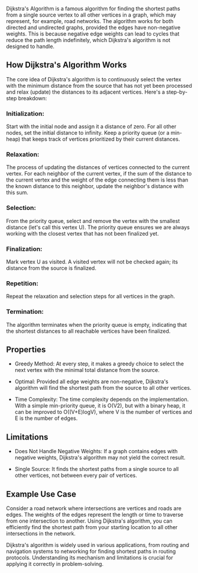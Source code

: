 Dijkstra's Algorithm is a famous algorithm for finding the shortest paths from a single source vertex to all other vertices in a graph, which may represent, for example, road networks. The algorithm works for both directed and undirected graphs, provided the edges have non-negative weights. This is because negative edge weights can lead to cycles that reduce the path length indefinitely, which Dijkstra's algorithm is not designed to handle.

## How Dijkstra's Algorithm Works

The core idea of Dijkstra's algorithm is to continuously select the vertex with the minimum distance from the source that has not yet been processed and relax (update) the distances to its adjacent vertices. Here's a step-by-step breakdown:

### Initialization: 

Start with the initial node and assign it a distance of zero. For all other nodes, set the initial distance to infinity. Keep a priority queue (or a min-heap) that keeps track of vertices prioritized by their current distances.

### Relaxation: 

The process of updating the distances of vertices connected to the current vertex. For each neighbor of the current vertex, if the sum of the distance to the current vertex and the weight of the edge connecting them is less than the known distance to this neighbor, update the neighbor's distance with this sum.

### Selection: 

From the priority queue, select and remove the vertex with the smallest distance (let's call this vertex U). The priority queue ensures we are always working with the closest vertex that has not been finalized yet.

### Finalization: 

Mark vertex U as visited. A visited vertex will not be checked again; its distance from the source is finalized.

### Repetition: 

Repeat the relaxation and selection steps for all vertices in the graph.

### Termination: 

The algorithm terminates when the priority queue is empty, indicating that the shortest distances to all reachable vertices have been finalized.

## Properties

- Greedy Method: At every step, it makes a greedy choice to select the next vertex with the minimal total distance from the source.

- Optimal: Provided all edge weights are non-negative, Dijkstra's algorithm will find the shortest path from the source to all other vertices.

- Time Complexity: The time complexity depends on the implementation. With a simple min-priority queue, it is O(V2), but with a binary heap, it can be improved to O((V+E)logV), where V is the number of vertices and E is the number of edges.

## Limitations

- Does Not Handle Negative Weights: If a graph contains edges with negative weights, Dijkstra's algorithm may not yield the correct result.

- Single Source: It finds the shortest paths from a single source to all other vertices, not between every pair of vertices.

## Example Use Case

Consider a road network where intersections are vertices and roads are edges. The weights of the edges represent the length or time to traverse from one intersection to another. Using Dijkstra's algorithm, you can efficiently find the shortest path from your starting location to all other intersections in the network.

Dijkstra's algorithm is widely used in various applications, from routing and navigation systems to networking for finding shortest paths in routing protocols. Understanding its mechanism and limitations is crucial for applying it correctly in problem-solving.